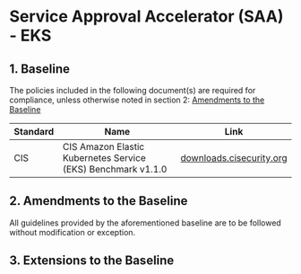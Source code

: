 # Service Approval Accelerator (SAA) - EKS

## 1. Baseline

The policies included in the following document(s) are required for compliance,
unless otherwise noted in section 2: [Amendments to the Baseline](#2-amendments-to-the-baseline)

| Standard | Name | Link |
|---|---|---|
| CIS      | CIS Amazon Elastic Kubernetes Service (EKS) Benchmark v1.1.0 | [downloads.cisecurity.org](https://downloads.cisecurity.org/#/) |

## 2. Amendments to the Baseline

All guidelines provided by the aforementioned baseline are to be followed without modification or exception.

## 3. Extensions to the Baseline
